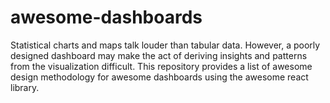 # awesome-dashboards
Statistical charts and maps talk louder than tabular data. However, a poorly designed dashboard may make the act of deriving insights and patterns from the visualization difficult. This repository provides a list of awesome design methodology for awesome dashboards using the awesome react library.
